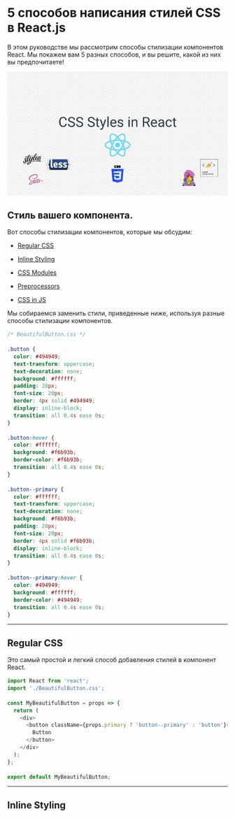 # 5 способов написания стилей CSS в React.js

В этом руководстве мы рассмотрим способы стилизации компонентов React. Мы покажем вам 5 разных способов, и вы решите, какой из них вы предпочитаете!

![logo-react-css](img/logo.jpg)

## Стиль вашего компонента.

Вот способы стилизации компонентов, которые мы обсудим:

* [Regular CSS](##Regular-CSS)

* [Inline Styling](##Inline-Styling)

* [CSS Modules](##CSS-Modules)

* [Preprocessors](##Preprocessors)

* [CSS in JS](##CSS-in-JS)

Мы собираемся заменить стили, приведенные ниже, используя разные способы стилизации компонентов.

```css 
/* BeautifulButton.css */

.button {
  color: #494949;
  text-transform: uppercase;
  text-decoration: none;
  background: #ffffff;
  padding: 20px;
  font-size: 20px;
  border: 4px solid #494949;
  display: inline-block;
  transition: all 0.4s ease 0s;
}

.button:hover {
  color: #ffffff;
  background: #f6b93b;
  border-color: #f6b93b;
  transition: all 0.4s ease 0s;
}

.button--primary {
  color: #ffffff;
  text-transform: uppercase;
  text-decoration: none;
  background: #f6b93b;
  padding: 20px;
  font-size: 20px;
  border: 4px solid #f6b93b;
  display: inline-block;
  transition: all 0.4s ease 0s;
}

.button--primary:hover {
  color: #494949;
  background: #ffffff;
  border-color: #494949;
  transition: all 0.4s ease 0s;
}
```
---

## Regular CSS

Это самый простой и легкий способ добавления стилей в компонент React.

```js
import React from 'react';
import './BeautifulButton.css';

const MyBeautifulButton = props => {
  return (
    <div>
      <button className={props.primary ? 'button--primary' : 'button'}>
        Button
      </button>
    </div>
  );
};

export default MyBeautifulButton;
```

---

## Inline Styling